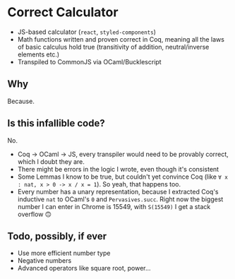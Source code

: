 # Correct Calculator

* JS-based calculator (`react`, `styled-components`)
* Math functions written and proven correct in Coq, meaning all the laws of basic calculus hold true (transitivity of addition, neutral/inverse elements etc.)
* Transpiled to CommonJS via OCaml/Bucklescript

## Why

Because.

## Is this infallible code?

No.

* Coq -> OCaml -> JS, every transpiler would need to be provably correct, which I doubt they are.
* There might be errors in the logic I wrote, even though it's consistent
* Some Lemmas I know to be true, but couldn't yet convince Coq (like `∀ x : nat, x > 0 -> x / x = 1`). So yeah, that happens too.
* Every number has a unary representation, because I extracted Coq's inductive `nat` to OCaml's `0` and `Pervasives.succ`. Right now the biggest number I can enter in Chrome is 15549, with `S(15549)` I get a stack overflow :upside_down_face:

## Todo, possibly, if ever

* Use more efficient number type
* Negative numbers
* Advanced operators like square root, power...
